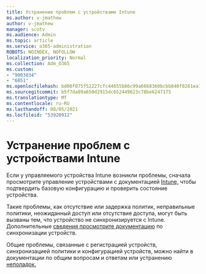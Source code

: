 ```yaml
---
title: Устранение проблем с устройствами Intune
ms.author: v-jmathew
author: v-jmathew
manager: scotv
ms.audience: Admin
ms.topic: article
ms.service: o365-administration
ROBOTS: NOINDEX, NOFOLLOW
localization_priority: Normal
ms.collection: Adm_O365
ms.custom:
- "9003834"
- "6851"
ms.openlocfilehash: bd00f075f52227cfc44655b86c99a6668360bcbb840f8261ea777a78c21a2494
ms.sourcegitcommit: b5f7da89a650d2915dc652449623c78be6247175
ms.translationtype: MT
ms.contentlocale: ru-RU
ms.lasthandoff: 08/05/2021
ms.locfileid: "53920912"
---
```

# <a name="troubleshooting-problems-with-intune-devices"></a>Устранение проблем с устройствами Intune

Если у управляемого устройства Intune возникли проблемы, сначала просмотрите управление устройствами с документацией [Intune,](https://docs.microsoft.com/mem/intune/protect/endpoint-security-manage-devices) чтобы подтвердить базовую конфигурацию и проверить состояние устройства.

Такие проблемы, как отсутствие или задержка политик, неправильные политики, неожиданный доступ или отсутствие доступа, могут быть вызваны тем, что устройство не синхронизируется с Intune. Дополнительные [сведения просмотрите документацию](https://docs.microsoft.com/mem/intune/remote-actions/device-sync) по синхронизации устройств.

Общие проблемы, связанные с регистрацией устройств, синхронизацией политики и [](https://docs.microsoft.com/mem/intune/configuration/device-profile-troubleshoot) конфигурацией устройств, можно найти в документации по общим вопросам и ответам или устранению [неполадок.](https://docs.microsoft.com/mem/intune/configuration/troubleshoot-policies-in-microsoft-intune)
